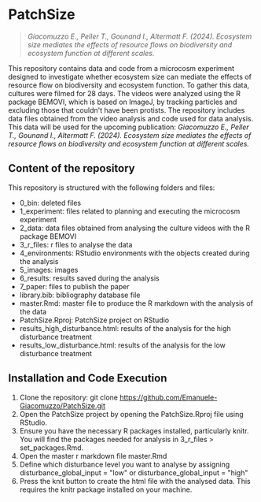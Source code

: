 
# PatchSize
> *_Giacomuzzo E., Peller T., Gounand I., Altermatt F. (2024). Ecosystem size mediates the effects of resource flows on biodiversity and ecosystem function at different scales._*

This repository contains data and code from a microcosm experiment designed to investigate whether ecosystem size can mediate the effects of resource flow on biodiversity and ecosystem function. To gather this data, cultures were filmed for 28 days. The videos were analyzed using the R package BEMOVI, which is based on ImageJ, by tracking particles and excluding those that couldn't have been protists. The repository includes data files obtained from the video analysis and code used for data analysis. This data will be used for the upcoming publication: _Giacomuzzo E., Peller T., Gounand I., Altermatt F. (2024). Ecosystem size mediates the effects of resource flows on biodiversity and ecosystem function at different scales._

## Content of the repository

This repository is structured with the following folders and files:

- 0_bin: deleted files
- 1_experiment: files related to planning and executing the microcosm experiment
- 2_data: data files obtained from analysing the culture videos with the R package BEMOVI
- 3_r_files: r files to analyse the data
- 4_environments: RStudio environments with the objects created during the analysis
- 5_images: images
- 6_results: results saved during the analysis
- 7_paper: files to publish the paper
- library.bib: bibliography database file
- master.Rmd: master file to produce the R markdown with the analysis of the data
- PatchSize.Rproj: PatchSize project on RStudio
- results_high_disturbance.html: results of the analysis for the high disturbance treatment
- results_low_disturbance.html: results of the analysis for the low disturbance treatment

## Installation and Code Execution 

1. Clone the repository: git clone https://github.com/Emanuele-Giacomuzzo/PatchSize.git
2. Open the PatchSize project by opening the PatchSize.Rproj file using RStudio.
3. Ensure you have the necessary R packages installed, particularly knitr. You will find the packages needed for analysis in 3_r_files > set_packages.Rmd.
4. Open the master r markdown file master.Rmd
5. Define which disturbance level you want to analyse by assigning disturbance_global_input = "low" or disturbance_global_input = "high"
6. Press the knit button to create the html file with the analysed data. This requires the knitr package installed on your machine.
